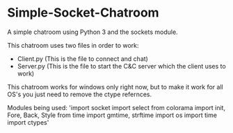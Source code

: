 # Simple-Socket-Chatroom
A simple chatroom using Python 3 and the sockets module.

This chatroom uses two files in order to work:
- Client.py (This is the file to connect and chat)
- Server.py (This is the file to start the C&C server which the client uses to work)

This chatroom works for windows only right now, but to make it work for all OS's you just need to remove the ctype refernces.

Modules being used:
'import socket
import select
from colorama import init, Fore, Back, Style
from time import gmtime, strftime
import os
import time
import ctypes'

